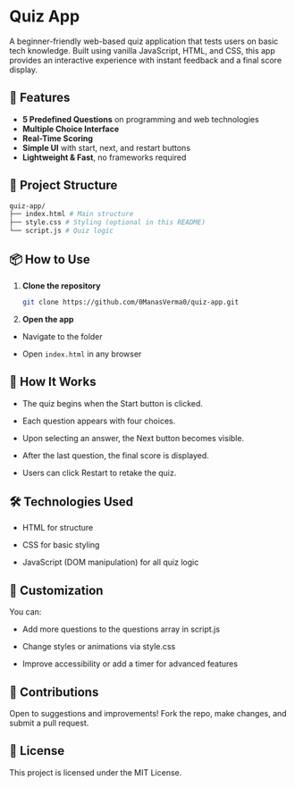 # Quiz App

A beginner-friendly web-based quiz application that tests users on basic tech knowledge. Built using vanilla JavaScript, HTML, and CSS, this app provides an interactive experience with instant feedback and a final score display.

## 🎯 Features

- **5 Predefined Questions** on programming and web technologies  
- **Multiple Choice Interface**  
- **Real-Time Scoring**  
- **Simple UI** with start, next, and restart buttons  
- **Lightweight & Fast**, no frameworks required  

## 📂 Project Structure

```bash
quiz-app/
├── index.html # Main structure
├── style.css # Styling (optional in this README)
└── script.js # Quiz logic
```


## 📦 How to Use

1. **Clone the repository**
   ```bash
   git clone https://github.com/0ManasVerma0/quiz-app.git
   ```

2. **Open the app**

- Navigate to the folder

- Open ```index.html``` in any browser

## 🧠 How It Works

- The quiz begins when the Start button is clicked.

- Each question appears with four choices.

- Upon selecting an answer, the Next button becomes visible.

- After the last question, the final score is displayed.

- Users can click Restart to retake the quiz.

## 🛠️ Technologies Used

- HTML for structure

- CSS for basic styling

- JavaScript (DOM manipulation) for all quiz logic

## 📌 Customization

You can:

- Add more questions to the questions array in script.js

- Change styles or animations via style.css

- Improve accessibility or add a timer for advanced features

## 🙌 Contributions

Open to suggestions and improvements!
Fork the repo, make changes, and submit a pull request.

## 📄 License

This project is licensed under the MIT License.